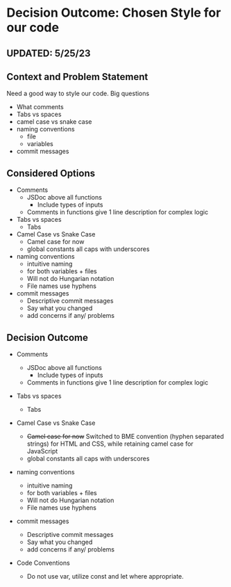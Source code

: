 # Decision Outcome: Chosen Style for our code

## UPDATED: 5/25/23

## Context and Problem Statement

Need a good way to style our code.
Big questions
- What comments
- Tabs vs spaces
- camel case vs snake case
- naming conventions
	- file
	- variables
- commit messages

## Considered Options

* Comments
	- JSDoc above all functions
		- Include types of inputs
	- Comments in functions give 1 line description for complex logic
* Tabs vs spaces
	- Tabs
* Camel Case vs Snake Case
	- Camel case for now
	- global constants all caps with underscores
* naming conventions
	- intuitive naming
	- for both variables + files
	- Will not do Hungarian notation
	- File names use hyphens
* commit messages
	- Descriptive commit messages
	- Say what you changed
	- add concerns if any/ problems

## Decision Outcome

* Comments
	- JSDoc above all functions
		- Include types of inputs
	- Comments in functions give 1 line description for complex logic
* Tabs vs spaces
	- Tabs
* Camel Case vs Snake Case
	- ~~Camel case for now~~ Switched to BME convention (hyphen separated strings) for HTML and CSS, while retaining camel case for JavaScript
	- global constants all caps with underscores
* naming conventions
	- intuitive naming
	- for both variables + files
	- Will not do Hungarian notation
	- File names use hyphens
* commit messages
	- Descriptive commit messages
	- Say what you changed
	- add concerns if any/ problems

* Code Conventions
	- Do not use var, utilize const and let where appropriate.
